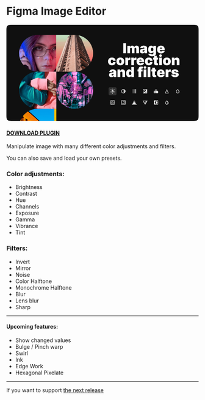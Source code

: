 # Figma Image Editor

![Plugin preview](web-preview.png)

#### [DOWNLOAD PLUGIN](https://www.figma.com/community/plugin/914972720109480252/Image-Editor)

Manipulate image with many different color adjustments and filters.

You can also save and load your own presets.

### Color adjustments:

-   Brightness
-   Contrast
-   Hue
-   Channels
-   Exposure
-   Gamma
-   Vibrance
-   Tint

### Filters:

-   Invert
-   Mirror
-   Noise
-   Color Halftone
-   Monochrome Halftone
-   Blur
-   Lens blur
-   Sharp

---

#### Upcoming features:

-   Show changed values
-   Bulge / Pinch warp
-   Swirl
-   Ink
-   Edge Work
-   Hexagonal Pixelate

---

If you want to support [the next release](https://www.paypal.com/paypalme/pavellaptev)

